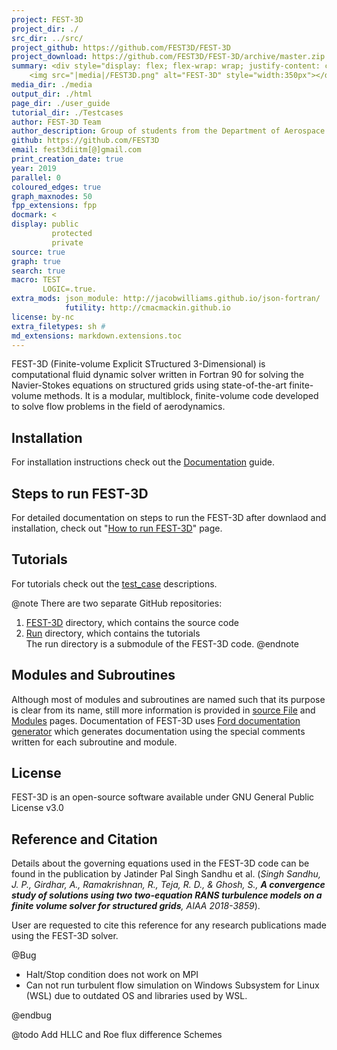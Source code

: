 ```yaml
---
project: FEST-3D
project_dir: ./
src_dir: ../src/
project_github: https://github.com/FEST3D/FEST-3D
project_download: https://github.com/FEST3D/FEST-3D/archive/master.zip
summary: <div style="display: flex; flex-wrap: wrap; justify-content: center; align-items:center">
    <img src="|media|/FEST3D.png" alt="FEST-3D" style="width:350px"></div>
media_dir: ./media
output_dir: ./html
page_dir: ./user_guide
tutorial_dir: ./Testcases
author: FEST-3D Team
author_description: Group of students from the Department of Aerospace Engineering at Indian Institute of Technology Madras (IITM), Chennai (600036), India.
github: https://github.com/FEST3D
email: fest3diitm[@]gmail.com
print_creation_date: true
year: 2019
parallel: 0
coloured_edges: true
graph_maxnodes: 50
fpp_extensions: fpp
docmark: <
display: public
         protected
         private
source: true
graph: true
search: true
macro: TEST
       LOGIC=.true.
extra_mods: json_module: http://jacobwilliams.github.io/json-fortran/
            futility: http://cmacmackin.github.io
license: by-nc
extra_filetypes: sh #
md_extensions: markdown.extensions.toc
---
```


FEST-3D (Finite-volume Explicit STructured 3-Dimensional) is computational fluid dynamic solver written in Fortran 90 for solving the Navier-Stokes equations on structured grids using state-of-the-art finite-volume  methods. It is a modular, multiblock, finite-volume code developed to solve flow problems  in the field of aerodynamics.

## Installation
For installation instructions check out the [Documentation](./page/01_install.html) guide.

## Steps to run FEST-3D 
For detailed documentation on steps to run the FEST-3D after downlaod and installation, check out "[How to run FEST-3D](./page/04_Steps_to_run_FEST3D.html)" page.

## Tutorials
For tutorials check out the [test_case](./page/05_tutorials/index.html) descriptions.

@note
There are two separate GitHub repositories:<br>
1. <a href="https://github.com/FEST3D/FEST-3D" target="_blank">FEST-3D<a> directory, which contains the source code<br>
2. <a href="https://github.com/FEST3D/run" target="_blank">Run</a> directory, which contains the tutorials<br>
The run directory is a submodule of the FEST-3D code.
@endnote

## Modules and Subroutines
Although most of modules and subroutines are named such that its purpose is clear from its name, still more information is provided in [source File](./lists/files.html) and [Modules](./lists/modules.html) pages. Documentation of FEST-3D uses [Ford documentation generator](https://github.com/Fortran-FOSS-Programmers/ford) which generates documentation using the special comments written for each subroutine and module.

## License
FEST-3D is an open-source software available under GNU General Public License v3.0

## Reference and Citation
Details about the governing equations used in the FEST-3D code can be found in the publication by Jatinder Pal Singh Sandhu et al. (_Singh Sandhu, J. P., Girdhar, A., Ramakrishnan, R., Teja, R. D., & Ghosh, S., **A convergence study of solutions using two two-equation RANS turbulence models on a finite volume solver for structured grids**, AIAA 2018-3859_).

User are requested to cite this reference for any research publications made using the FEST-3D solver.


@Bug

  - Halt/Stop condition does not work on MPI
  - Can not run turbulent flow simulation on Windows Subsystem for Linux (WSL) due to outdated OS and libraries used by WSL.

@endbug

@todo
Add HLLC and Roe flux difference Schemes
